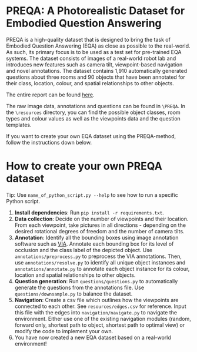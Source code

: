# PREQA: A Photorealistic Dataset for Embodied Question Answering

PREQA is a high-quality dataset that is designed to bring the task of Embodied Question Answering (EQA) as close as possible to the real-world. As such, its
primary focus is to be used as a test set for pre-trained EQA systems. The dataset consists of images of a real-world robot lab and introduces new features such as camera tilt, viewpoint-based navigation and novel annotations. The dataset contains 1,910 automatically generated questions about three rooms and 90 objects that have been annotated for their class, location, colour, and spatial relationships to other objects. 

The entire report can be found [here](./report_PREQA.pdf).

The raw image data, annotations and questions can be found in `\PREQA`. In the `\resources` directory, you can find the possible object classes, room types and colour values as well as the viewpoints data and the question templates. 

If you want to create your own EQA dataset using the PREQA-method, follow the instructions down below.

# How to create your own PREQA dataset

Tip: Use `name_of_python_script.py --help` to see how to run a specific Python script.

 1. **Install dependencies**: Run `pip install -r requirements.txt`.
 2. **Data collection**: Decide on the number of viewpoints and their location. From each viewpoint, take pictures in all directions - depending on the desired rotational degrees of freedom and the number of camera tilts. 
3. **Annotation**: Identify all the bounding boxes using image annotation software such as [VIA](https://www.robots.ox.ac.uk/~vgg/software/via/via.html). Annotate each bounding box for its level of occlusion and the class label of the depicted object. Use `annotations/preprocess.py` to preprocess the VIA annotations. Then, use `annotations/resolve.py` to identify all unique object instances and `annotations/annotate.py` to annotate each object instance for its colour, location and spatial relationships to other objects.
4. **Question generation**: Run `questions/questions.py` to automatically generate the questions from the annotations file. Use `questions/downsample.py` to balance the dataset. 
5. **Navigation**: Create a csv file which outlines how the viewpoints are connected to each other. See `resources/edges.csv` for reference. Input this file with the edges into `navigation/navigate.py` to navigate the environment. Either use one of the existing navigation modules (random, forward only, shortest path to object, shortest path to optimal view) or modify the code to implement your own.
6. You have now created a new EQA dataset based on a real-world environment!
